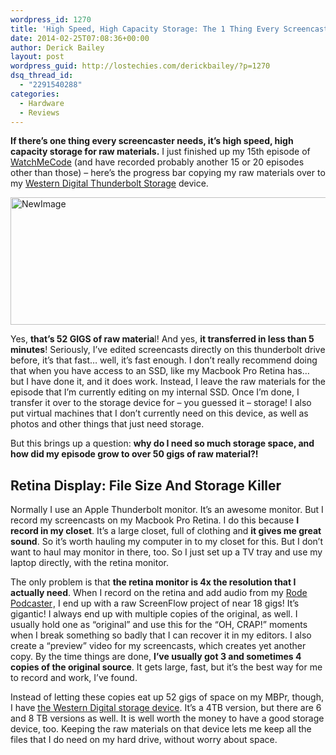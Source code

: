 ```yaml
---
wordpress_id: 1270
title: 'High Speed, High Capacity Storage: The 1 Thing Every Screencaster Needs'
date: 2014-02-25T07:08:36+00:00
author: Derick Bailey
layout: post
wordpress_guid: http://lostechies.com/derickbailey/?p=1270
dsq_thread_id:
  - "2291540288"
categories:
  - Hardware
  - Reviews
---
```

**If there&#8217;s one thing every screencaster needs, it&#8217;s high speed, high capacity storage for raw materials.** I just finished up my 15th episode of [WatchMeCode](http://watchmecode.net) (and have recorded probably another 15 or 20 episodes other than those) &#8211; here&#8217;s the progress bar copying my raw materials over to my [Western Digital Thunderbolt Storage](http://www.amazon.com/gp/product/B00F0JXDCS/ref=as_li_ss_tl?ie=UTF8&camp=1789&creative=390957&creativeASIN=B00F0JXDCS&linkCode=as2&tag=signalleaf-20) device.

<img src="http://lostechies.com/derickbailey/files/2014/02/NewImage1.png" alt="NewImage" width="513" height="204" border="0" />

Yes, **that&#8217;s 52 GIGS of raw materia**l! And yes, **it transferred in less than 5 minutes**! Seriously, I&#8217;ve edited screencasts directly on this thunderbolt drive before, it&#8217;s that fast&#8230; well, it&#8217;s fast enough. I don&#8217;t really recommend doing that when you have access to an SSD, like my Macbook Pro Retina has&#8230; but I have done it, and it does work. Instead, I leave the raw materials for the episode that I&#8217;m currently editing on my internal SSD. Once I&#8217;m done, I transfer it over to the storage device for &#8211; you guessed it &#8211; storage! I also put virtual machines that I don&#8217;t currently need on this device, as well as photos and other things that just need storage.

But this brings up a question: **why do I need so much storage space, and how did my episode grow to over 50 gigs of raw material?!**

## Retina Display: File Size And Storage Killer

Normally I use an Apple Thunderbolt monitor. It&#8217;s an awesome monitor. But I record my screencasts on my Macbook Pro Retina. I do this because **I record in my closet**. It&#8217;s a large closet, full of clothing and **it gives me great sound**. So it&#8217;s worth hauling my computer in to my closet for this. But I don&#8217;t want to haul may monitor in there, too. So I just set up a TV tray and use my laptop directly, with the retina monitor.

The only problem is that **the retina monitor is 4x the resolution that I actually need**. When I record on the retina and add audio from my [Rode Podcaster](http://www.amazon.com/gp/product/B000JM46FY/ref=as_li_ss_tl?ie=UTF8&camp=1789&creative=390957&creativeASIN=B000JM46FY&linkCode=as2&tag=signalleaf-20)<img style="border: none !important;margin: 0px !important" src="http://ir-na.amazon-adsystem.com/e/ir?t=signalleaf-20&l=as2&o=1&a=B000JM46FY" alt="" width="1" height="1" border="0" />, I end up with a raw ScreenFlow project of near 18 gigs! It&#8217;s gigantic! I always end up with multiple copies of the original, as well. I usually hold one as &#8220;original&#8221; and use this for the &#8220;OH, CRAP!&#8221; moments when I break something so badly that I can recover it in my editors. I also create a &#8220;preview&#8221; video for my screencasts, which creates yet another copy. By the time things are done, **I&#8217;ve usually got 3 and sometimes 4 copies of the original source**. It gets large, fast, but it&#8217;s the best way for me to record and work, I&#8217;ve found.

Instead of letting these copies eat up 52 gigs of space on my MBPr, though, I have [the Western Digital storage device](http://www.amazon.com/gp/product/B00F0JXDCS/ref=as_li_ss_tl?ie=UTF8&camp=1789&creative=390957&creativeASIN=B00F0JXDCS&linkCode=as2&tag=signalleaf-20). It&#8217;s a 4TB version, but there are 6 and 8 TB versions as well. It is well worth the money to have a good storage device, too. Keeping the raw materials on that device lets me keep all the files that I do need on my hard drive, without worry about space. 